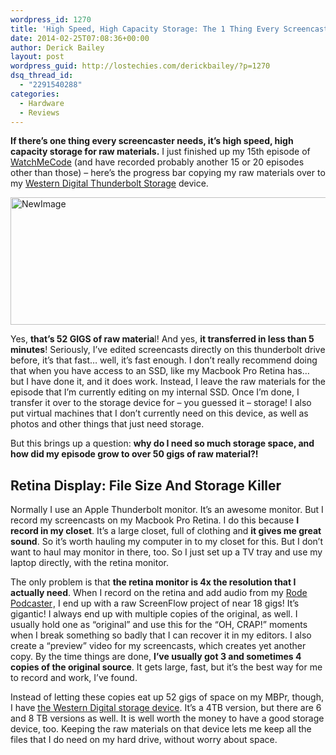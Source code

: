 ```yaml
---
wordpress_id: 1270
title: 'High Speed, High Capacity Storage: The 1 Thing Every Screencaster Needs'
date: 2014-02-25T07:08:36+00:00
author: Derick Bailey
layout: post
wordpress_guid: http://lostechies.com/derickbailey/?p=1270
dsq_thread_id:
  - "2291540288"
categories:
  - Hardware
  - Reviews
---
```

**If there&#8217;s one thing every screencaster needs, it&#8217;s high speed, high capacity storage for raw materials.** I just finished up my 15th episode of [WatchMeCode](http://watchmecode.net) (and have recorded probably another 15 or 20 episodes other than those) &#8211; here&#8217;s the progress bar copying my raw materials over to my [Western Digital Thunderbolt Storage](http://www.amazon.com/gp/product/B00F0JXDCS/ref=as_li_ss_tl?ie=UTF8&camp=1789&creative=390957&creativeASIN=B00F0JXDCS&linkCode=as2&tag=signalleaf-20) device.

<img src="http://lostechies.com/derickbailey/files/2014/02/NewImage1.png" alt="NewImage" width="513" height="204" border="0" />

Yes, **that&#8217;s 52 GIGS of raw materia**l! And yes, **it transferred in less than 5 minutes**! Seriously, I&#8217;ve edited screencasts directly on this thunderbolt drive before, it&#8217;s that fast&#8230; well, it&#8217;s fast enough. I don&#8217;t really recommend doing that when you have access to an SSD, like my Macbook Pro Retina has&#8230; but I have done it, and it does work. Instead, I leave the raw materials for the episode that I&#8217;m currently editing on my internal SSD. Once I&#8217;m done, I transfer it over to the storage device for &#8211; you guessed it &#8211; storage! I also put virtual machines that I don&#8217;t currently need on this device, as well as photos and other things that just need storage.

But this brings up a question: **why do I need so much storage space, and how did my episode grow to over 50 gigs of raw material?!**

## Retina Display: File Size And Storage Killer

Normally I use an Apple Thunderbolt monitor. It&#8217;s an awesome monitor. But I record my screencasts on my Macbook Pro Retina. I do this because **I record in my closet**. It&#8217;s a large closet, full of clothing and **it gives me great sound**. So it&#8217;s worth hauling my computer in to my closet for this. But I don&#8217;t want to haul may monitor in there, too. So I just set up a TV tray and use my laptop directly, with the retina monitor.

The only problem is that **the retina monitor is 4x the resolution that I actually need**. When I record on the retina and add audio from my [Rode Podcaster](http://www.amazon.com/gp/product/B000JM46FY/ref=as_li_ss_tl?ie=UTF8&camp=1789&creative=390957&creativeASIN=B000JM46FY&linkCode=as2&tag=signalleaf-20)<img style="border: none !important;margin: 0px !important" src="http://ir-na.amazon-adsystem.com/e/ir?t=signalleaf-20&l=as2&o=1&a=B000JM46FY" alt="" width="1" height="1" border="0" />, I end up with a raw ScreenFlow project of near 18 gigs! It&#8217;s gigantic! I always end up with multiple copies of the original, as well. I usually hold one as &#8220;original&#8221; and use this for the &#8220;OH, CRAP!&#8221; moments when I break something so badly that I can recover it in my editors. I also create a &#8220;preview&#8221; video for my screencasts, which creates yet another copy. By the time things are done, **I&#8217;ve usually got 3 and sometimes 4 copies of the original source**. It gets large, fast, but it&#8217;s the best way for me to record and work, I&#8217;ve found.

Instead of letting these copies eat up 52 gigs of space on my MBPr, though, I have [the Western Digital storage device](http://www.amazon.com/gp/product/B00F0JXDCS/ref=as_li_ss_tl?ie=UTF8&camp=1789&creative=390957&creativeASIN=B00F0JXDCS&linkCode=as2&tag=signalleaf-20). It&#8217;s a 4TB version, but there are 6 and 8 TB versions as well. It is well worth the money to have a good storage device, too. Keeping the raw materials on that device lets me keep all the files that I do need on my hard drive, without worry about space. 